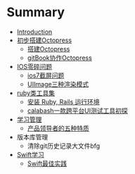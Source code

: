 # Summary

* [Introduction](README.md)
* [初步搭建Octopress](chapter1.md)
   * [搭建Octopress](2014-06-09-chu-bu-da-jian-octopress.md)
   * [gitBook协作Octopress](2015-08-11-ru-he-shi-yong-gitbookxie-zuo-octopresstong-shi-wan-cheng-bo-ke-he-shu-ji.md)
* [IOS零碎问题](iosling_sui_wen_ti.md)
   * [ios7截屏问题](2014-06-10-ios7jie-ping-wen-ti.markdown)
   * [UIImage三种渲染模式](2015-11-26-uiimagede-xuan-ran-mo-shi.md)
* [ruby类工具集](rubylei_gong_ju_ji.md)
   * [安装 Ruby, Rails 运行环境](2015-01-21-rubygemsxue-xi.md)
   * [calabash一款跨平台UI测试工具初探](2015-10-06-calabash[?]-kuan-kua-ping-tai-uice-shi-gong-ju-chu-tan.markdown)
* [学习管理](xue_xi_guan_li.md)
   * [产品领导者的五种特质](2015-11-27-chan-pin-ling-dao-zhe-de-wu-chong-te-zhi.markdown)
* 版本库管理
   * 清除git历史记录大文件bfg
* [Swift学习](swiftxue_xi.md)
   * [Swift最佳实践](2015-09-29-zhuan-swiftzui-jia-shi-jian.markdown)

